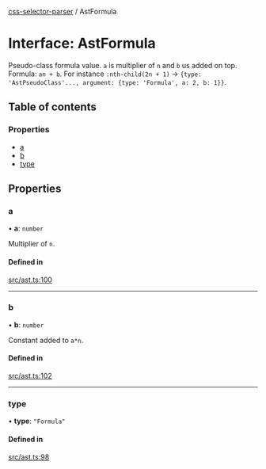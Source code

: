 [css-selector-parser](../README.md) / AstFormula

# Interface: AstFormula

Pseudo-class formula value. `a` is multiplier of `n` and `b` us added on top. Formula: `an + b`.
For instance `:nth-child(2n + 1)` -> `{type: 'AstPseudoClass'..., argument: {type: 'Formula', a: 2, b: 1}}`.

## Table of contents

### Properties

- [a](AstFormula.md#a)
- [b](AstFormula.md#b)
- [type](AstFormula.md#type)

## Properties

### a

• **a**: `number`

Multiplier of `n`.

#### Defined in

[src/ast.ts:100](https://github.com/mdevils/css-selector-parser/blob/f7b90ac/src/ast.ts#L100)

___

### b

• **b**: `number`

Constant added to `a*n`.

#### Defined in

[src/ast.ts:102](https://github.com/mdevils/css-selector-parser/blob/f7b90ac/src/ast.ts#L102)

___

### type

• **type**: ``"Formula"``

#### Defined in

[src/ast.ts:98](https://github.com/mdevils/css-selector-parser/blob/f7b90ac/src/ast.ts#L98)
